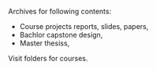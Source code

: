Archives for following contents:

- Course projects reports, slides, papers, 
- Bachlor capstone design,
- Master thesiss,

Visit folders for courses.
